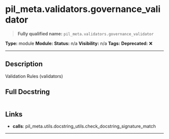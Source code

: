 # pil_meta.validators.governance_validator
> **Fully qualified name:** `pil_meta.validators.governance_validator`

**Type:** module
**Module:** 
**Status:** n/a
**Visibility:** n/a
**Tags:** 
**Deprecated:** ❌

---

## Description
Validation Rules (validators)

## Full Docstring
```

```

## Links
- **calls**: pil_meta.utils.docstring_utils.check_docstring_signature_match


---
